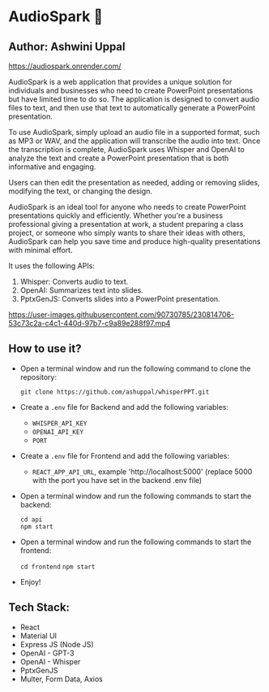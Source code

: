 # AudioSpark 🎤

## Author: Ashwini Uppal

https://audiospark.onrender.com/

AudioSpark is a web application that provides a unique solution for individuals and businesses who need to create PowerPoint presentations but have limited time to do so. The application is designed to convert audio files to text, and then use that text to automatically generate a PowerPoint presentation.

To use AudioSpark, simply upload an audio file in a supported format, such as MP3 or WAV, and the application will transcribe the audio into text. Once the transcription is complete, AudioSpark uses Whisper and OpenAI to analyze the text and create a PowerPoint presentation that is both informative and engaging.

Users can then edit the presentation as needed, adding or removing slides, modifying the text, or changing the design.

AudioSpark is an ideal tool for anyone who needs to create PowerPoint presentations quickly and efficiently. Whether you're a business professional giving a presentation at work, a student preparing a class project, or someone who simply wants to share their ideas with others, AudioSpark can help you save time and produce high-quality presentations with minimal effort.


It uses the following APIs:

1. Whisper: Converts audio to text.
2. OpenAI: Summarizes text into slides.
3. PptxGenJS: Converts slides into a PowerPoint presentation.

https://user-images.githubusercontent.com/90730785/230814706-53c73c2a-c4c1-440d-97b7-c9a89e288f97.mp4

## How to use it?

- Open a terminal window and run the following command to clone the repository:

    `git clone https://github.com/ashuppal/whisperPPT.git`
    
- Create a `.env` file for Backend and add the following variables:

    - `WHISPER_API_KEY`
    - `OPENAI_API_KEY`
    - `PORT`
    
- Create a `.env` file for Frontend and add the following variables:

    - `REACT_APP_API_URL`, example 'http://localhost:5000' (replace 5000 with the port you have set in the backend .env file)
    
- Open a terminal window and run the following commands to start the backend:

    `cd api`  
    `npm start` 
    
- Open a terminal window and run the following commands to start the frontend:

    `cd frontend`
    `npm start`
    
- Enjoy! 


## Tech Stack:

- React
- Material UI
- Express JS (Node JS)
- OpenAI - GPT-3
- OpenAI - Whisper
- PptxGenJS
- Multer, Form Data, Axios



